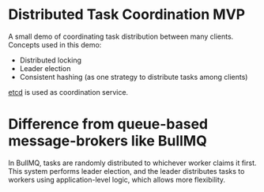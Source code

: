 # Distributed Task Coordination MVP

A small demo of coordinating task distribution between many clients. Concepts
used in this demo:

- Distributed locking
- Leader election
- Consistent hashing (as one strategy to distribute tasks among clients)

[etcd](https://etcd.io/) is used as coordination service.

# Difference from queue-based message-brokers like BullMQ

In BullMQ, tasks are randomly distributed to whichever worker claims it first.
This system performs leader election, and the leader distributes tasks to workers
using application-level logic, which allows more flexibility.
